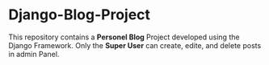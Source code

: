 # Django-Blog-Project

This repository contains a **Personel Blog** Project developed using the Django Framework.
Only the **Super User** can create, edite, and delete posts in admin Panel.


